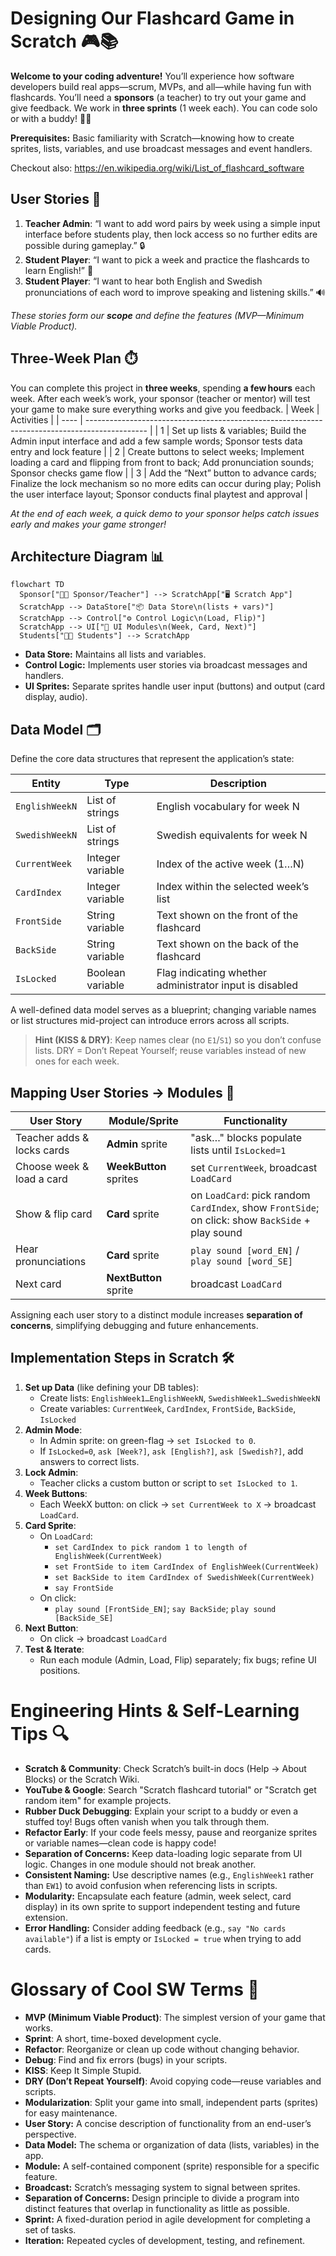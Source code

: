 
# Designing Our Flashcard Game in Scratch 🎮📚

**Welcome to your coding adventure!** You’ll experience how software developers build real apps—scrum, MVPs, and all—while having fun with flashcards. You’ll need a **sponsors** (a teacher) to try out your game and give feedback. We work in **three sprints** (1 week each). You can code solo or with a buddy! 🤖✨

**Prerequisites:** Basic familiarity with Scratch—knowing how to create sprites, lists, variables, and use broadcast messages and event handlers.

Checkout also: https://en.wikipedia.org/wiki/List_of_flashcard_software

## User Stories 📝

1. **Teacher Admin**: “I want to add word pairs by week using a simple input interface before students play, then lock access so no further edits are possible during gameplay.” 🔒
2. **Student Player**: “I want to pick a week and practice the flashcards to learn English!” 🌟
3. **Student Player**: “I want to hear both English and Swedish pronunciations of each word to improve speaking and listening skills.” 🔊

*These stories form our **scope** and define the features (MVP—Minimum Viable Product).*
## Three‑Week Plan ⏱️

You can complete this project in **three weeks**, spending **a few hours** each week. After each week’s work, your sponsor (teacher or mentor) will test your game to make sure everything works and give you feedback.
| Week | Activities |
| ---- | --------------------------------------------------------------------------------------------- |
| 1    | Set up lists & variables; Build the Admin input interface and add a few sample words; Sponsor tests data entry and lock feature |
| 2    | Create buttons to select weeks; Implement loading a card and flipping from front to back; Add pronunciation sounds; Sponsor checks game flow |
| 3    | Add the “Next” button to advance cards; Finalize the lock mechanism so no more edits can occur during play; Polish the user interface layout; Sponsor conducts final playtest and approval |

*At the end of each week, a quick demo to your sponsor helps catch issues early and makes your game stronger!*

## Architecture Diagram 📊

```mermaid
flowchart TD
  Sponsor["👩‍🏫 Sponsor/Teacher"] --> ScratchApp["🖥️ Scratch App"]
  ScratchApp --> DataStore["📦 Data Store\n(lists + vars)"]
  ScratchApp --> Control["⚙️ Control Logic\n(Load, Flip)"]
  ScratchApp --> UI["🎨 UI Modules\n(Week, Card, Next)"]
  Students["👩‍🎓 Students"] --> ScratchApp
```
* **Data Store:** Maintains all lists and variables.
* **Control Logic:** Implements user stories via broadcast messages and handlers.
* **UI Sprites:** Separate sprites handle user input (buttons) and output (card display, audio).

## Data Model  🗂️
Define the core data structures that represent the application’s state:

| Entity         | Type             | Description                                             |
| -------------- | ---------------- | ------------------------------------------------------- |
| `EnglishWeekN` | List of strings  | English vocabulary for week N                           |
| `SwedishWeekN` | List of strings  | Swedish equivalents for week N                          |
| `CurrentWeek`  | Integer variable | Index of the active week (1…N)                          |
| `CardIndex`    | Integer variable | Index within the selected week’s list                   |
| `FrontSide`    | String variable  | Text shown on the front of the flashcard                |
| `BackSide`     | String variable  | Text shown on the back of the flashcard                 |
| `IsLocked`     | Boolean variable | Flag indicating whether administrator input is disabled |

A well-defined data model serves as a blueprint; changing variable names or list structures mid-project can introduce errors across all scripts.

> **Hint (KISS & DRY)**: Keep names clear (no `E1`/`S1`) so you don’t confuse lists. DRY = Don’t Repeat Yourself; reuse variables instead of new ones for each week.



## Mapping User Stories → Modules 🚀

| User Story                 | Module/Sprite          | Functionality                                                                                    |
| -------------------------- | ---------------------- | ------------------------------------------------------------------------------------------------ |
| Teacher adds & locks cards | **Admin** sprite       | "ask…" blocks populate lists until `IsLocked=1`                                                  |
| Choose week & load a card  | **WeekButton** sprites | set `CurrentWeek`, broadcast `LoadCard`                                                          |
| Show & flip card           | **Card** sprite        | on `LoadCard`: pick random `CardIndex`, show `FrontSide`; on click: show `BackSide` + play sound |
| Hear pronunciations        | **Card** sprite        | `play sound [word_EN]` / `play sound [word_SE]`                                                  |
| Next card                  | **NextButton** sprite  | broadcast `LoadCard`                                                                             |

Assigning each user story to a distinct module increases **separation of concerns**, simplifying debugging and future enhancements.




## Implementation Steps in Scratch 🛠️

1. **Set up Data** (like defining your DB tables):
   * Create lists: `EnglishWeek1…EnglishWeekN`, `SwedishWeek1…SwedishWeekN`
   * Create variables: `CurrentWeek`, `CardIndex`, `FrontSide`, `BackSide`, `IsLocked`
1. **Admin Mode**:
   * In Admin sprite: on green-flag → `set IsLocked to 0`.
   * If `IsLocked=0`, `ask [Week?]`, `ask [English?]`, `ask [Swedish?]`, add answers to correct lists.
1. **Lock Admin**:
   * Teacher clicks a custom button or script to `set IsLocked to 1`.
1. **Week Buttons**:
   * Each WeekX button: on click → `set CurrentWeek to X` → broadcast `LoadCard`.
1. **Card Sprite**:
   * On `LoadCard`:
     * `set CardIndex to pick random 1 to length of EnglishWeek(CurrentWeek)`
     * `set FrontSide to item CardIndex of EnglishWeek(CurrentWeek)`
     * `set BackSide to item CardIndex of SwedishWeek(CurrentWeek)`
     * `say FrontSide`
   * On click:
     * `play sound [FrontSide_EN]`; `say BackSide`; `play sound [BackSide_SE]`
1. **Next Button**:
   * On click → broadcast `LoadCard`
1. **Test & Iterate**:
   * Run each module (Admin, Load, Flip) separately; fix bugs; refine UI positions.





# Engineering Hints & Self-Learning Tips 🔍

* **Scratch & Community**: Check Scratch’s built-in docs (Help → About Blocks) or the Scratch Wiki.
* **YouTube & Google**: Search "Scratch flashcard tutorial" or "Scratch get random item" for example projects.
* **Rubber Duck Debugging**: Explain your script to a buddy or even a stuffed toy! Bugs often vanish when you talk through them.
* **Refactor Early**: If your code feels messy, pause and reorganize sprites or variable names—clean code is happy code!
* **Separation of Concerns:** Keep data-loading logic separate from UI logic. Changes in one module should not break another.
* **Consistent Naming:** Use descriptive names (e.g., `EnglishWeek1` rather than `EW1`) to avoid confusion when referencing lists in scripts.
* **Modularity:** Encapsulate each feature (admin, week select, card display) in its own sprite to support independent testing and future extension.
* **Error Handling:** Consider adding feedback (e.g., `say "No cards available"`) if a list is empty or `IsLocked = true` when trying to add cards.

#  Glossary of Cool SW Terms 🚀

* **MVP (Minimum Viable Product)**: The simplest version of your game that works.
* **Sprint**: A short, time-boxed development cycle.
* **Refactor**: Reorganize or clean up code without changing behavior.
* **Debug**: Find and fix errors (bugs) in your scripts.
* **KISS**: Keep It Simple Stupid.
* **DRY (Don’t Repeat Yourself)**: Avoid copying code—reuse variables and scripts.
* **Modularization**: Split your game into small, independent parts (sprites) for easy maintenance.
* **User Story:** A concise description of functionality from an end-user’s perspective.
* **Data Model:** The schema or organization of data (lists, variables) in the app.
* **Module:** A self-contained component (sprite) responsible for a specific feature.
* **Broadcast:** Scratch’s messaging system to signal between sprites.
* **Separation of Concerns:** Design principle to divide a program into distinct features that overlap in functionality as little as possible.
* **Sprint:** A fixed-duration period in agile development for completing a set of tasks.
* **Iteration:** Repeated cycles of development, testing, and refinement.



